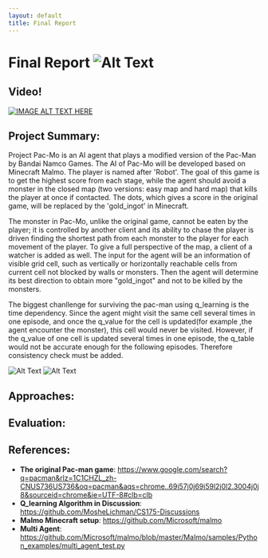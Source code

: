 ```yaml
---
layout: default
title: Final Report
---
```


# Final Report ![Alt Text](https://github.com/qdingqim/Pac-mo/raw/master/docs/decos/timg.gif)


## Video!

[![IMAGE ALT TEXT HERE](https://img.youtube.com/vi/YOUTUBE_VIDEO_ID_HERE/0.jpg)](https://www.youtube.com/watch?v=YOUTUBE_VIDEO_ID_HERE)


## Project Summary:

Project Pac-Mo is an AI agent that plays a modified version of the Pac-Man by Bandai Namco Games. The AI of Pac-Mo will be developed based on Minecraft Malmo. The player is named after 'Robot'. The goal of this game is to get the highest score from each stage, while the agent should avoid a monster in the closed map (two versions: easy map and hard map) that kills the player at once if contacted. The dots, which gives a score in the original game, will be replaced by the 'gold_ingot' in Minecraft.

The monster in Pac-Mo, unlike the original game, cannot be eaten by the player; it is controlled by another client and its ability to chase the player is driven finding the shortest path from each monster to the player for each movement of the player. To give a full perspective of the map, a client of a watcher is added as well. The input for the agent will be an information of visible grid cell, such as vertically or horizontally reachable cells from current cell not blocked by walls or monsters. Then the agent will determine its best direction to obtain more "gold_ingot" and not to be killed by the monsters.

The biggest chanllenge for surviving the pac-man using q_learning is the time dependency. Since the agent might visit the same cell several times in one episode, and once the q_value for the cell is updated(for example ,the agent encounter the monster), this cell would never be visited. However, if the q_value of one cell is updated several times in one episode, the q_table would not be accurate enough for the following episodes. Therefore consistency check must be added.

![Alt Text](https://github.com/qdingqim/Pac-mo/raw/master/docs/final_deco/easy_map.png)              ![Alt Text](https://github.com/qdingqim/Pac-mo/raw/master/docs/status_etc/status1.png)  

## Approaches:



## Evaluation:


## References:
- __The original Pac-man game__:  <https://www.google.com/search?q=pacman&rlz=1C1CHZL_zh-CNUS736US736&oq=pacman&aqs=chrome..69i57j0j69i59l2j0l2.3004j0j8&sourceid=chrome&ie=UTF-8#clb=clb>
- __Q_learning Algorithm in Discussion__:  <https://github.com/MosheLichman/CS175-Discussions>
- __Malmo Minecraft setup__:  <https://github.com/Microsoft/malmo>
- __Multi Agent__:  <https://github.com/Microsoft/malmo/blob/master/Malmo/samples/Python_examples/multi_agent_test.py>

